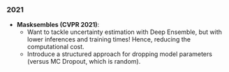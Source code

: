 
### 2021
 - **Masksembles (CVPR 2021)**:
   - Want to tackle uncertainty estimation with Deep Ensemble, but with lower inferences and training times! Hence, reducing the computational cost.
   - Introduce a structured approach for dropping model parameters (versus MC Dropout, which is random).
  
